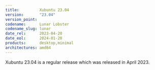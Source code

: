 ```yaml
---
title:         Xubuntu 23.04
version:       "23.04"
version_point:
codename:      Lunar Lobster
codename_slug: lunar
date_rel:      2023-04-20
date_eol:      2024-01-20
products:      desktop,minimal
architectures: amd64
---
```


Xubuntu 23.04 is a regular release which was released in April 2023.
